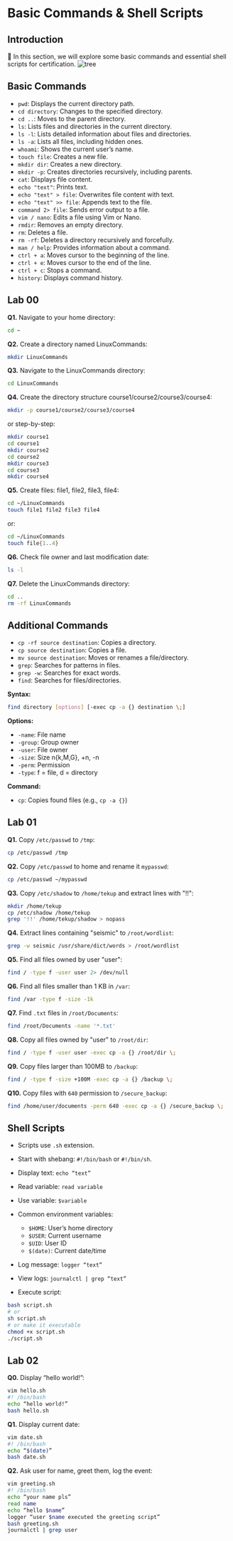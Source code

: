 # **Basic Commands & Shell Scripts**

## Introduction

👋 In this section, we will explore some basic commands and essential shell scripts for certification.
![tree](images/1_WEIqrLV8aBY-VdKLQjElQg.gif)

## Basic Commands

* `pwd`: Displays the current directory path.
* `cd directory`: Changes to the specified directory.
* `cd ..`: Moves to the parent directory.
* `ls`: Lists files and directories in the current directory.
* `ls -l`: Lists detailed information about files and directories.
* `ls -a`: Lists all files, including hidden ones.
* `whoami`: Shows the current user’s name.
* `touch file`: Creates a new file.
* `mkdir dir`: Creates a new directory.
* `mkdir -p`: Creates directories recursively, including parents.
* `cat`: Displays file content.
* `echo "text"`: Prints text.
* `echo "text" > file`: Overwrites file content with text.
* `echo "text" >> file`: Appends text to the file.
* `command 2> file`: Sends error output to a file.
* `vim / nano`: Edits a file using Vim or Nano.
* `rmdir`: Removes an empty directory.
* `rm`: Deletes a file.
* `rm -rf`: Deletes a directory recursively and forcefully.
* `man / help`: Provides information about a command.
* `ctrl + a`: Moves cursor to the beginning of the line.
* `ctrl + e`: Moves cursor to the end of the line.
* `ctrl + c`: Stops a command.
* `history`: Displays command history.

## Lab 00

**Q1.** Navigate to your home directory:

```bash
cd ~
```

**Q2.** Create a directory named LinuxCommands:

```bash
mkdir LinuxCommands
```

**Q3.** Navigate to the LinuxCommands directory:

```bash
cd LinuxCommands
```

**Q4.** Create the directory structure course1/course2/course3/course4:

```bash
mkdir -p course1/course2/course3/course4
```

or step-by-step:

```bash
mkdir course1  
cd course1  
mkdir course2  
cd course2  
mkdir course3  
cd course3  
mkdir course4
```

**Q5.** Create files: file1, file2, file3, file4:

```bash
cd ~/LinuxCommands
touch file1 file2 file3 file4
```

or:

```bash
cd ~/LinuxCommands
touch file{1..4}
```

**Q6.** Check file owner and last modification date:

```bash
ls -l
```

**Q7.** Delete the LinuxCommands directory:

```bash
cd ..
rm -rf LinuxCommands
```

## Additional Commands

* `cp -rf source destination`: Copies a directory.
* `cp source destination`: Copies a file.
* `mv source destination`: Moves or renames a file/directory.
* `grep`: Searches for patterns in files.
* `grep -w`: Searches for exact words.
* `find`: Searches for files/directories.

**Syntax:**

```bash
find directory [options] [-exec cp -a {} destination \;]
```

**Options:**

* `-name`: File name
* `-group`: Group owner
* `-user`: File owner
* `-size`: Size n{k,M,G}, +n, -n
* `-perm`: Permission
* `-type`: f = file, d = directory

**Command:**

* `cp`: Copies found files (e.g., `cp -a {}`)

## Lab 01

**Q1.** Copy `/etc/passwd` to `/tmp`:

```bash
cp /etc/passwd /tmp
```

**Q2.** Copy `/etc/passwd` to home and rename it `mypasswd`:

```bash
cp /etc/passwd ~/mypasswd
```

**Q3.** Copy `/etc/shadow` to `/home/tekup` and extract lines with "!!":

```bash
mkdir /home/tekup
cp /etc/shadow /home/tekup
grep '!!' /home/tekup/shadow > nopass
```

**Q4.** Extract lines containing "seismic" to `/root/wordlist`:

```bash
grep -w seismic /usr/share/dict/words > /root/wordlist
```

**Q5.** Find all files owned by user "user":

```bash
find / -type f -user user 2> /dev/null
```

**Q6.** Find all files smaller than 1 KB in `/var`:

```bash
find /var -type f -size -1k
```

**Q7.** Find `.txt` files in `/root/Documents`:

```bash
find /root/Documents -name '*.txt'
```

**Q8.** Copy all files owned by "user" to `/root/dir`:

```bash
find / -type f -user user -exec cp -a {} /root/dir \;
```

**Q9.** Copy files larger than 100MB to `/backup`:

```bash
find / -type f -size +100M -exec cp -a {} /backup \;
```

**Q10.** Copy files with `640` permission to `/secure_backup`:

```bash
find /home/user/documents -perm 640 -exec cp -a {} /secure_backup \;
```

## Shell Scripts

* Scripts use `.sh` extension.
* Start with shebang: `#!/bin/bash` or `#!/bin/sh`.
* Display text: `echo “text”`
* Read variable: `read variable`
* Use variable: `$variable`
* Common environment variables:

  * `$HOME`: User’s home directory
  * `$USER`: Current username
  * `$UID`: User ID
  * `$(date)`: Current date/time
* Log message: `logger “text”`
* View logs: `journalctl | grep “text”`
* Execute script:

```bash
bash script.sh
# or
sh script.sh
# or make it executable
chmod +x script.sh
./script.sh
```

## Lab 02

**Q0.** Display “hello world!”:

```bash
vim hello.sh
#! /bin/bash
echo “hello world!”
bash hello.sh
```

**Q1.** Display current date:

```bash
vim date.sh
#! /bin/bash
echo “$(date)”
bash date.sh
```

**Q2.** Ask user for name, greet them, log the event:

```bash
vim greeting.sh
#! /bin/bash
echo “your name pls”
read name
echo “hello $name”
logger “user $name executed the greeting script”
bash greeting.sh
journalctl | grep user
```
